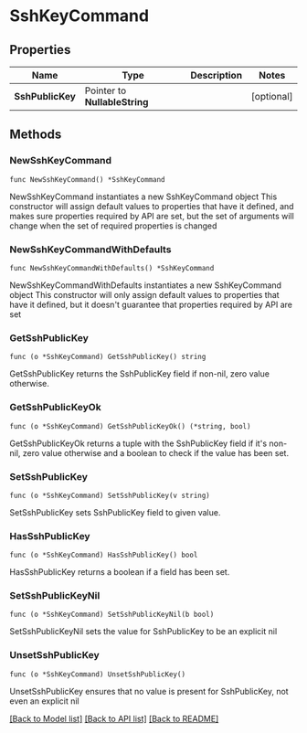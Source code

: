 # SshKeyCommand

## Properties

Name | Type | Description | Notes
------------ | ------------- | ------------- | -------------
**SshPublicKey** | Pointer to **NullableString** |  | [optional] 

## Methods

### NewSshKeyCommand

`func NewSshKeyCommand() *SshKeyCommand`

NewSshKeyCommand instantiates a new SshKeyCommand object
This constructor will assign default values to properties that have it defined,
and makes sure properties required by API are set, but the set of arguments
will change when the set of required properties is changed

### NewSshKeyCommandWithDefaults

`func NewSshKeyCommandWithDefaults() *SshKeyCommand`

NewSshKeyCommandWithDefaults instantiates a new SshKeyCommand object
This constructor will only assign default values to properties that have it defined,
but it doesn't guarantee that properties required by API are set

### GetSshPublicKey

`func (o *SshKeyCommand) GetSshPublicKey() string`

GetSshPublicKey returns the SshPublicKey field if non-nil, zero value otherwise.

### GetSshPublicKeyOk

`func (o *SshKeyCommand) GetSshPublicKeyOk() (*string, bool)`

GetSshPublicKeyOk returns a tuple with the SshPublicKey field if it's non-nil, zero value otherwise
and a boolean to check if the value has been set.

### SetSshPublicKey

`func (o *SshKeyCommand) SetSshPublicKey(v string)`

SetSshPublicKey sets SshPublicKey field to given value.

### HasSshPublicKey

`func (o *SshKeyCommand) HasSshPublicKey() bool`

HasSshPublicKey returns a boolean if a field has been set.

### SetSshPublicKeyNil

`func (o *SshKeyCommand) SetSshPublicKeyNil(b bool)`

 SetSshPublicKeyNil sets the value for SshPublicKey to be an explicit nil

### UnsetSshPublicKey
`func (o *SshKeyCommand) UnsetSshPublicKey()`

UnsetSshPublicKey ensures that no value is present for SshPublicKey, not even an explicit nil

[[Back to Model list]](../README.md#documentation-for-models) [[Back to API list]](../README.md#documentation-for-api-endpoints) [[Back to README]](../README.md)


